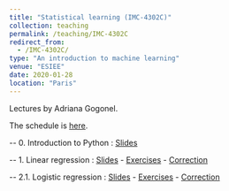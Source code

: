 ```yaml
---
title: "Statistical learning (IMC-4302C)"
collection: teaching
permalink: /teaching/IMC-4302C
redirect_from: 
  - /IMC-4302C/
type: "An introduction to machine learning"
venue: "ESIEE"
date: 2020-01-28
location: "Paris"
---
```


Lectures by Adriana Gogonel.

The schedule is [here](https://calendar.google.com/calendar/embed?src=kevin.zagalo%40esiee.fr&ctz=Europe%2FParis).

-- 0. Introduction to Python : [Slides](https://kevinzagalo.github.io/files/IMC-4302C/Lab0/Lab0___Slides.pdf)

-- 1. Linear regression : [Slides](https://kevinzagalo.github.io/files/IMC-4302C/Lab1/Lab1___Slides.pdf) - [Exercises](https://kevinzagalo.github.io/files/IMC-4302C/Lab1/Lab1.pdf) - [Correction](https://kevinzagalo.github.io/IMC-4302C/Lab1/)

-- 2.1. Logistic regression : [Slides](https://kevinzagalo.github.io/files/IMC-4302C/Lab2/Lab2___Slides.pdf) - [Exercises](https://kevinzagalo.github.io/files/IMC-4302C/Lab2/Lab2_1.pdf) - [Correction](https://kevinzagalo.github.io/IMC-4302C/Lab21/)
